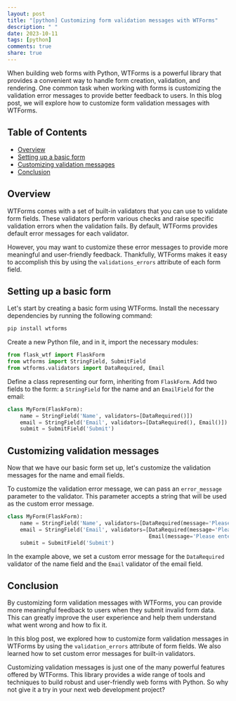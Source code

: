 ```yaml
---
layout: post
title: "[python] Customizing form validation messages with WTForms"
description: " "
date: 2023-10-11
tags: [python]
comments: true
share: true
---
```


When building web forms with Python, WTForms is a powerful library that provides a convenient way to handle form creation, validation, and rendering. One common task when working with forms is customizing the validation error messages to provide better feedback to users. In this blog post, we will explore how to customize form validation messages with WTForms.

## Table of Contents
- [Overview](#overview)
- [Setting up a basic form](#setting-up-a-basic-form)
- [Customizing validation messages](#customizing-validation-messages)
- [Conclusion](#conclusion)

## Overview

WTForms comes with a set of built-in validators that you can use to validate form fields. These validators perform various checks and raise specific validation errors when the validation fails. By default, WTForms provides default error messages for each validator.

However, you may want to customize these error messages to provide more meaningful and user-friendly feedback. Thankfully, WTForms makes it easy to accomplish this by using the `validations_errors` attribute of each form field.

## Setting up a basic form

Let's start by creating a basic form using WTForms. Install the necessary dependencies by running the following command:

```bash
pip install wtforms
```

Create a new Python file, and in it, import the necessary modules:

```python
from flask_wtf import FlaskForm
from wtforms import StringField, SubmitField
from wtforms.validators import DataRequired, Email
```

Define a class representing our form, inheriting from `FlaskForm`. Add two fields to the form: a `StringField` for the name and an `EmailField` for the email:

```python
class MyForm(FlaskForm):
    name = StringField('Name', validators=[DataRequired()])
    email = StringField('Email', validators=[DataRequired(), Email()])
    submit = SubmitField('Submit')
```

## Customizing validation messages

Now that we have our basic form set up, let's customize the validation messages for the name and email fields.

To customize the validation error message, we can pass an `error_message` parameter to the validator. This parameter accepts a string that will be used as the custom error message.

```python
class MyForm(FlaskForm):
    name = StringField('Name', validators=[DataRequired(message='Please enter your name.')])
    email = StringField('Email', validators=[DataRequired(message='Please enter a valid email address.'), 
                                             Email(message='Please enter a valid email address.')])
    submit = SubmitField('Submit')
```

In the example above, we set a custom error message for the `DataRequired` validator of the name field and the `Email` validator of the email field.

## Conclusion

By customizing form validation messages with WTForms, you can provide more meaningful feedback to users when they submit invalid form data. This can greatly improve the user experience and help them understand what went wrong and how to fix it.

In this blog post, we explored how to customize form validation messages in WTForms by using the `validation_errors` attribute of form fields. We also learned how to set custom error messages for built-in validators.

Customizing validation messages is just one of the many powerful features offered by WTForms. This library provides a wide range of tools and techniques to build robust and user-friendly web forms with Python. So why not give it a try in your next web development project?